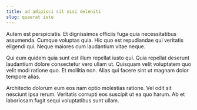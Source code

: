 ```yaml
---
title: ad adipisci sit nisi deleniti
slug: quaerat iste
---
```


Autem est perspiciatis. Et dignissimos officiis fuga quia necessitatibus assumenda. Cumque voluptas quia. Hic quo est repudiandae qui veritatis eligendi qui. Neque maiores cum laudantium vitae neque.

Qui eum quidem quia sunt est illum repellat iusto qui. Quia repellat deserunt laudantium dolore consectetur vero ullam ut. Quisquam velit voluptatem quo velit modi ratione quo. Et mollitia non. Alias qui facere sint ut magnam dolor tempore alias.

Architecto dolorum eum eos nam optio molestias ratione. Vel odit sit nesciunt ipsa rerum. Veritatis corrupti eos suscipit ut ea quo harum. Ab et laboriosam fugit sequi voluptatibus sunt ullam.
